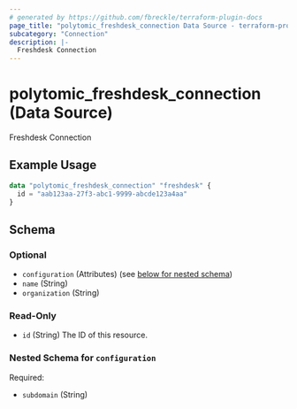 ```yaml
---
# generated by https://github.com/fbreckle/terraform-plugin-docs
page_title: "polytomic_freshdesk_connection Data Source - terraform-provider-polytomic"
subcategory: "Connection"
description: |-
  Freshdesk Connection
---
```


# polytomic_freshdesk_connection (Data Source)

Freshdesk Connection

## Example Usage

```terraform
data "polytomic_freshdesk_connection" "freshdesk" {
  id = "aab123aa-27f3-abc1-9999-abcde123a4aa"
}
```

<!-- schema generated by tfplugindocs -->
## Schema

### Optional

- `configuration` (Attributes) (see [below for nested schema](#nestedatt--configuration))
- `name` (String)
- `organization` (String)

### Read-Only

- `id` (String) The ID of this resource.

<a id="nestedatt--configuration"></a>
### Nested Schema for `configuration`

Required:

- `subdomain` (String)


